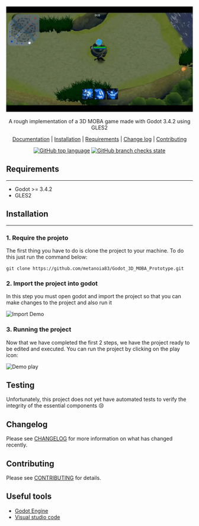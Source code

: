 <p align="center">
<a href="https://github.com/metanoia83/Godot_3D_MOBA_Prototype">
<img src=".github\assets\docs\preview-game.gif" alt="Godot 3D MOBA Prototype">
</a>
</p>

<p align="center">A rough implementation of a 3D MOBA game made with Godot 3.4.2 using GLES2</p>

<p align="center">
<a href="https://github.com/metanoia83/Godot_3D_MOBA_Prototype/wiki">Documentation</a> |
<a href="#installation">Installation</a> |
<a href="#requirements">Requirements</a> |
<a href="#changelog">Change log</a> |
<a href="#contributing">Contributing</a>
</p>

<p align="center">
  <a href="https://github.com/metanoia83/Godot_3D_MOBA_Prototype"><img alt="GitHub top language" src="https://img.shields.io/github/languages/top/metanoia83/Godot_3D_MOBA_Prototype?style=for-the-badge"></a>
  <a href="https://github.com/metanoia83/Godot_3D_MOBA_Prototype"><img alt="GitHub branch checks state" src="https://img.shields.io/github/checks-status/metanoia83/Godot_3D_MOBA_Prototype/main?logo=github&style=for-the-badge"></a>
</p>

## Requirements
------------
 - Godot >= 3.4.2 
 - GLES2

## Installation
------------

### 1. Require the projeto

The first thing you have to do is clone the project to your machine. To do this just run the command below:

```
git clone https://github.com/metanoia83/Godot_3D_MOBA_Prototype.git
```

### 2. Import the project into godot

In this step you must open godot and import the project so that you can make changes to the project and also run it

![Import Demo](https://i.imgur.com/lrIPMap.png)

### 3. Running the project

Now that we have completed the first 2 steps, we have the project ready to be edited and executed. You can run the project by clicking on the play icon: 

![Demo play](https://i.imgur.com/LUe4EQs.png)

## Testing

Unfortunately, this project does not yet have automated tests to verify the integrity of the essential components 😢

## Changelog

Please see [CHANGELOG](./changelog.md) for more information on what has changed recently.

## Contributing

Please see [CONTRIBUTING](./contributing.md) for details.

## Useful tools

- [Godot Engine](https://godotengine.org/)
- [Visual studio code](https://code.visualstudio.com/)
